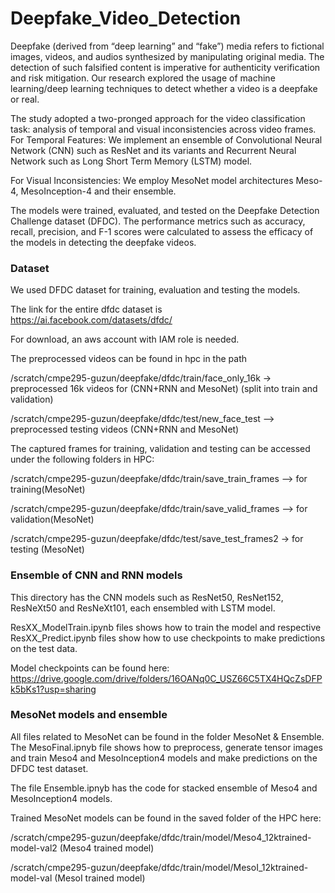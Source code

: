 # Deepfake_Video_Detection

Deepfake (derived from “deep learning” and “fake”) media refers to fictional images, videos, and audios synthesized by manipulating original media. The detection of such falsified content is imperative for authenticity verification and risk mitigation. Our research explored the usage of machine learning/deep learning techniques to detect whether a video is a deepfake or real.

The study adopted a two-pronged approach for the video classification task: analysis of temporal and visual inconsistencies across video frames.
For Temporal Features: We implement an ensemble of Convolutional Neural Network (CNN) such as ResNet and its variants and Recurrent Neural Network such as Long Short Term Memory (LSTM) model.

For Visual Inconsistencies: We employ MesoNet model architectures Meso-4, MesoInception-4 and their ensemble.

The models were trained, evaluated, and tested on the Deepfake Detection Challenge dataset (DFDC). The performance metrics such as accuracy, recall, precision, and F-1 scores were calculated to assess the efficacy of the models in detecting the deepfake videos.

### Dataset
We used DFDC dataset for training, evaluation and testing the models.

The link for the entire dfdc dataset is https://ai.facebook.com/datasets/dfdc/

For download, an aws account with IAM role is needed. 

The preprocessed videos can be found in hpc in the path 

/scratch/cmpe295-guzun/deepfake/dfdc/train/face_only_16k -> preprocessed  16k videos for (CNN+RNN and MesoNet) (split into train and validation)

/scratch/cmpe295-guzun/deepfake/dfdc/test/new_face_test  --> preprocessed testing videos (CNN+RNN and MesoNet)

The captured frames for training, validation and testing can be accessed under the following folders in HPC:

/scratch/cmpe295-guzun/deepfake/dfdc/train/save_train_frames  --> for training(MesoNet)

/scratch/cmpe295-guzun/deepfake/dfdc/train/save_valid_frames  --> for validation(MesoNet)

/scratch/cmpe295-guzun/deepfake/dfdc/test/save_test_frames2 ->  for testing (MesoNet)

### Ensemble of CNN and RNN models

This directory has the CNN models such as ResNet50, ResNet152, ResNeXt50 and ResNeXt101, each ensembled with LSTM model.

ResXX_ModelTrain.ipynb files shows how to train the model and respective ResXX_Predict.ipynb files show how to use checkpoints to make predictions on the test data.

Model checkpoints can be found here: https://drive.google.com/drive/folders/16OANq0C_USZ66C5TX4HQcZsDFPk5bKs1?usp=sharing

### MesoNet models and ensemble

All files related to MesoNet can be found in the folder MesoNet & Ensemble. The MesoFinal.ipnyb file shows how to preprocess, generate tensor images and train Meso4 and MesoInception4 models and make predictions on the DFDC test dataset. 

The file Ensemble.ipnyb has the code for stacked ensemble of Meso4 and MesoInception4 models.

Trained MesoNet models can be found in the saved folder of the HPC here: 

/scratch/cmpe295-guzun/deepfake/dfdc/train/model/Meso4_12ktrained-model-val2 (Meso4 trained model)

/scratch/cmpe295-guzun/deepfake/dfdc/train/model/MesoI_12ktrained-model-val (MesoI trained model)

